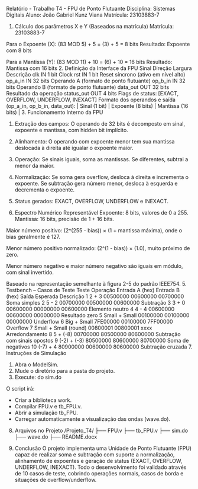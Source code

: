 Relatório - Trabalho T4 - FPU de Ponto Flutuante
Disciplina: Sistemas Digitais
Aluno: João Gabriel Kunz Viana
Matrícula: 23103883-7
1. Cálculo dos parâmetros X e Y (Baseados na matrícula)
Matrícula: 23103883-7

Para o Expoente (X):
(83 MOD 5) + 5 = (3) + 5 = 8 bits
Resultado: Expoente com 8 bits

Para a Mantissa (Y):
(83 MOD 11) + 10 = (6) + 10 = 16 bits
Resultado: Mantissa com 16 bits
2. Definição da Interface da FPU
Sinal	Direção	Largura	Descrição
clk	IN	1 bit	Clock
rst	IN	1 bit	Reset síncrono (ativo em nível alto)
op_a_in	IN	32 bits	Operando A (formato de ponto flutuante)
op_b_in	IN	32 bits	Operando B (formato de ponto flutuante)
data_out	OUT	32 bits	Resultado da operação
status_out	OUT	4 bits	Flags de status: [EXACT, OVERFLOW, UNDERFLOW, INEXACT]
Formato dos operandos e saída (op_a_in, op_b_in, data_out):
| Sinal (1 bit) | Expoente (8 bits) | Mantissa (16 bits) |
3. Funcionamento Interno da FPU
1. Extração dos campos:
O operando de 32 bits é decomposto em sinal, expoente e mantissa, com hidden bit implícito.

2. Alinhamento:
O operando com expoente menor tem sua mantissa deslocada à direita até igualar o expoente maior.

3. Operação:
Se sinais iguais, soma as mantissas. Se diferentes, subtrai a menor da maior.

4. Normalização:
Se soma gera overflow, desloca à direita e incrementa o expoente.
Se subtração gera número menor, desloca à esquerda e decrementa o expoente.

5. Status gerados:
EXACT, OVERFLOW, UNDERFLOW e INEXACT.
4. Espectro Numérico Representável
Expoente: 8 bits, valores de 0 a 255.
Mantissa: 16 bits, precisão de 1 + 16 bits.

Maior número positivo:
(2^(255 - bias)) × (1 + mantissa máxima), onde o bias geralmente é 127.

Menor número positivo normalizado:
(2^(1 - bias)) × (1.0), muito próximo de zero.

Menor número negativo e maior número negativo são iguais em módulo, com sinal invertido.

Baseado na representação semelhante à figura 2-5 do padrão IEEE754.
5. Testbench – Casos de Teste
Teste	Operação	Entrada A (hex)	Entrada B (hex)	Saída Esperada	Descrição
1	2 + 3	00500000	00600000	00700000	Soma simples
2	5 - 2	00700000	00500000	00600000	Subtração
3	3 + 0	00600000	00000000	00600000	Elemento neutro
4	4 - 4	00600000	00600000	00000000	Resultado zero
5	Small + Small	00100000	00100000	00000000	Underflow
6	Big + Small	7FE00000	00100000	7FF00000	Overflow
7	Small + Small (round)	00800001	00800001	xxxx	Arredondamento
8	5 + (-8)	00700000	80500000	80600000	Subtração com sinais opostos
9	(-2) + (-3)	80500000	80600000	80700000	Soma de negativos
10	(-7) + 4	80900000	00600000	80600000	Subtração cruzada
7. Instruções de Simulação
1. Abra o ModelSim.
2. Mude o diretório para a pasta do projeto.
3. Execute:
do sim.do

O script irá:
- Criar a biblioteca work.
- Compilar FPU.v e tb_FPU.v.
- Abrir a simulação tb_FPU.
- Carregar automaticamente a visualização das ondas (wave.do).
8. Arquivos no Projeto
/Projeto_T4/
├── FPU.v
├── tb_FPU.v
├── sim.do
├── wave.do
├── README.docx

9. Conclusão
O projeto implementa uma Unidade de Ponto Flutuante (FPU) capaz de realizar soma e subtração com suporte  a normalização, alinhamento de expoentes e geração de status (EXACT, OVERFLOW, UNDERFLOW, INEXACT). Todo o desenvolvimento foi validado através de 10 casos de teste, cobrindo operações normais, casos de borda e situações de overflow/underflow.
